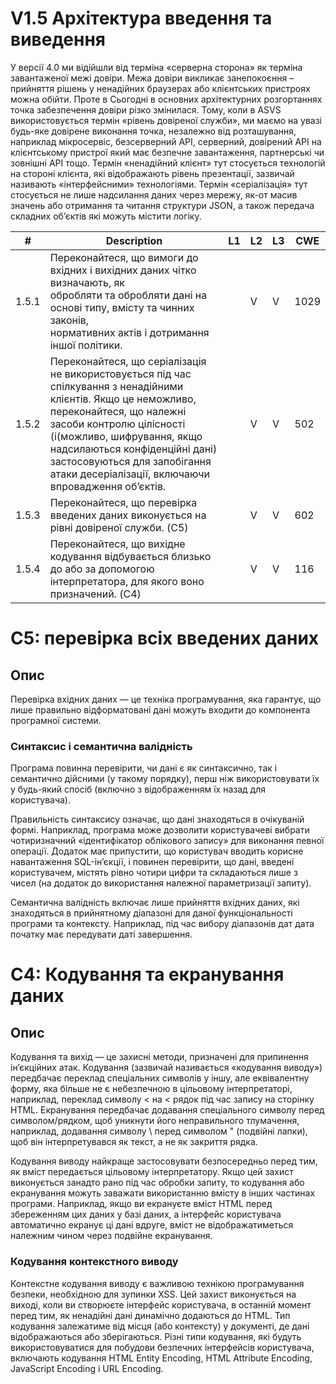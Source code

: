 # V1.5 Архітектура введення та виведення
У версії 4.0 ми відійшли від терміна «серверна сторона» як терміна завантаженої межі довіри. Межа довіри
викликає занепокоєння – прийняття рішень у ненадійних браузерах або клієнтських пристроях можна обійти. Проте в
Сьогодні в основних архітектурних розгортаннях точка забезпечення довіри різко змінилася.
Тому, коли в ASVS використовується термін «рівень довіреної служби», ми маємо на увазі будь-яке довірене виконання
точка, незалежно від розташування, наприклад мікросервіс, безсерверний API, серверний, довірений API на клієнтському пристрої
який має безпечне завантаження, партнерські чи зовнішні API тощо.
Термін «ненадійний клієнт» тут стосується технологій на стороні клієнта, які відображають рівень презентації,
зазвичай називають «інтерфейсними» технологіями. Термін «серіалізація» тут стосується не лише надсилання даних
через мережу, як-от масив значень або отримання та читання структури JSON, а також передача складних об’єктів
які можуть містити логіку.

|#|Description|L1|L2|L3|CWE|
|----|----|----|----|----|----|
|1.5.1 |Переконайтеся, що вимоги до вхідних і вихідних даних чітко визначають, як  <br>обробляти та обробляти дані на основі типу, вмісту та чинних законів,<br>нормативних актів і дотримання іншої політики.||V|V|1029|
|1.5.2 |Переконайтеся, що серіалізація не використовується під час спілкування з ненадійними клієнтів. Якщо це неможливо, переконайтеся, що належні засоби контролю цілісності (і(можливо, шифрування, якщо надсилаються конфіденційні дані) застосовуються для запобігання атаки десеріалізації, включаючи впровадження об’єктів.||V|V|502|
|1.5.3 |Переконайтеся, що перевірка введених даних виконується на рівні довіреної служби. (C5)||V|V|602|
|1.5.4 |Переконайтеся, що вихідне кодування відбувається близько до або за допомогою інтерпретатора, для якого воно призначений. (C4)||V|V|116|

# C5: перевірка всіх введених даних 
## Oпис
Перевірка вхідних даних — це техніка програмування, яка гарантує, що лише правильно відформатовані дані можуть входити до компонента програмної системи.

### Синтаксис і семантична валідність
Програма повинна перевірити, чи дані є як синтаксично, так і семантично дійсними (у такому порядку), перш ніж використовувати їх у будь-який спосіб (включно з відображенням їх назад для користувача).

Правильність синтаксису означає, що дані знаходяться в очікуваній формі. Наприклад, програма може дозволити користувачеві вибрати чотиризначний «ідентифікатор облікового запису» для виконання певної операції. Додаток має припустити, що користувач вводить корисне навантаження SQL-ін’єкції, і повинен перевірити, що дані, введені користувачем, містять рівно чотири цифри та складаються лише з чисел (на додаток до використання належної параметризації запиту).

Семантична валідність включає лише прийняття вхідних даних, які знаходяться в прийнятному діапазоні для даної функціональності програми та контексту. Наприклад, під час вибору діапазонів дат дата початку має передувати даті завершення.

# C4: Кодування та екранування даних
## Oпис
Кодування та вихід — це захисні методи, призначені для припинення ін’єкційних атак. Кодування (зазвичай називається «кодування виводу») передбачає переклад спеціальних символів у іншу, але еквівалентну форму, яка більше не є небезпечною в цільовому інтерпретаторі, наприклад, переклад символу < на &lt; рядок під час запису на сторінку HTML. Екранування передбачає додавання спеціального символу перед символом/рядком, щоб уникнути його неправильного тлумачення, наприклад, додавання символу \ перед символом " (подвійні лапки), щоб він інтерпретувався як текст, а не як закриття рядка.

Кодування виводу найкраще застосовувати безпосередньо перед тим, як вміст передається цільовому інтерпретатору. Якщо цей захист виконується занадто рано під час обробки запиту, то кодування або екранування можуть заважати використанню вмісту в інших частинах програми. Наприклад, якщо ви екрануєте вміст HTML перед збереженням цих даних у базі даних, а інтерфейс користувача автоматично екранує ці дані вдруге, вміст не відображатиметься належним чином через подвійне екранування.

### Кодування контекстного виводу
Контекстне кодування виводу є важливою технікою програмування безпеки, необхідною для зупинки XSS. Цей захист виконується на виході, коли ви створюєте інтерфейс користувача, в останній момент перед тим, як ненадійні дані динамічно додаються до HTML. Тип кодування залежатиме від місця (або контексту) у документі, де дані відображаються або зберігаються. Різні типи кодування, які будуть використовуватися для побудови безпечних інтерфейсів користувача, включають кодування HTML Entity Encoding, HTML Attribute Encoding, JavaScript Encoding і URL Encoding.
